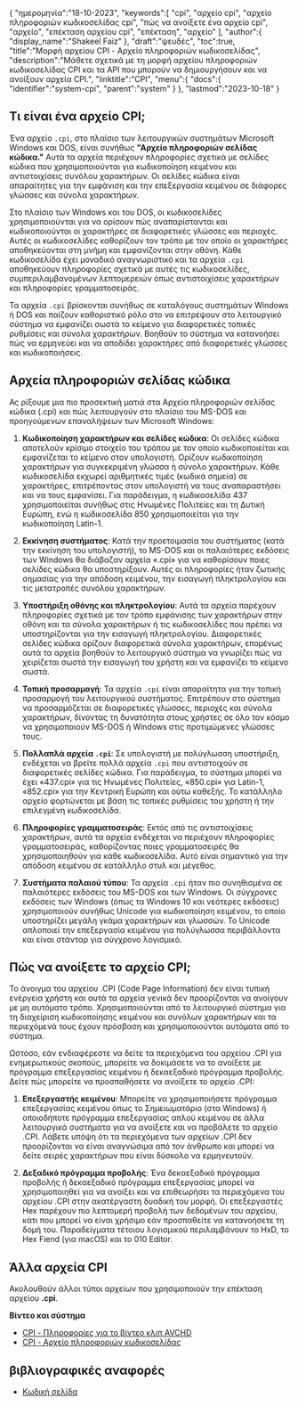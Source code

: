 {
"ημερομηνία":"18-10-2023",
   "keywords":[
"cpi",
"αρχείο cpi",
"αρχείο πληροφοριών κωδικοσελίδας cpi",
"πώς να ανοίξετε ένα αρχείο cpi",
"αρχείο",
"επέκταση αρχείου cpi",
"επέκταση",
"αρχείο"
],
   "author":{
"display_name":"Shakeel Faiz"
},
"draft":"ψευδές",
"toc":true,
"title":"Μορφή αρχείου CPI - Αρχείο πληροφοριών κωδικοσελίδας",
   "description":"Μάθετε σχετικά με τη μορφή αρχείου πληροφοριών κωδικοσελίδας CPI και τα API που μπορούν να δημιουργήσουν και να ανοίξουν αρχεία CPI.",
"linktitle":"CPI",
   "menu":{
      "docs":{
         "identifier":"system-cpi",
         "parent":"system"
}
},
"lastmod":"2023-10-18"
}

## Τι είναι ένα αρχείο CPI;

Ένα αρχείο `.cpi`, στο πλαίσιο των λειτουργικών συστημάτων Microsoft Windows και DOS, είναι συνήθως **"Αρχείο πληροφοριών σελίδας κώδικα."** Αυτά τα αρχεία περιέχουν πληροφορίες σχετικά με σελίδες κώδικα που χρησιμοποιούνται για κωδικοποίηση κειμένου και αντιστοιχίσεις συνόλου χαρακτήρων. Οι σελίδες κώδικα είναι απαραίτητες για την εμφάνιση και την επεξεργασία κειμένου σε διάφορες γλώσσες και σύνολα χαρακτήρων.

Στο πλαίσιο των Windows και του DOS, οι κωδικοσελίδες χρησιμοποιούνται για να ορίσουν πώς αναπαρίστανται και κωδικοποιούνται οι χαρακτήρες σε διαφορετικές γλώσσες και περιοχές. Αυτές οι κωδικοσελίδες καθορίζουν τον τρόπο με τον οποίο οι χαρακτήρες αποθηκεύονται στη μνήμη και εμφανίζονται στην οθόνη. Κάθε κωδικοσελίδα έχει μοναδικό αναγνωριστικό και τα αρχεία `.cpi` αποθηκεύουν πληροφορίες σχετικά με αυτές τις κωδικοσελίδες, συμπεριλαμβανομένων λεπτομερειών όπως αντιστοιχίσεις χαρακτήρων και πληροφορίες γραμματοσειράς.

Τα αρχεία `.cpi` βρίσκονται συνήθως σε καταλόγους συστημάτων Windows ή DOS και παίζουν καθοριστικό ρόλο στο να επιτρέψουν στο λειτουργικό σύστημα να εμφανίζει σωστά το κείμενο για διαφορετικές τοπικές ρυθμίσεις και σύνολα χαρακτήρων. Βοηθούν το σύστημα να κατανοήσει πώς να ερμηνεύει και να αποδίδει χαρακτήρες από διαφορετικές γλώσσες και κωδικοποιήσεις.

## Αρχεία πληροφοριών σελίδας κώδικα

Ας ρίξουμε μια πιο προσεκτική ματιά στα Αρχεία πληροφοριών σελίδας κώδικα (.cpi) και πώς λειτουργούν στο πλαίσιο του MS-DOS και προηγούμενων επαναλήψεων των Microsoft Windows:

1. **Κωδικοποίηση χαρακτήρων και σελίδες κώδικα**: Οι σελίδες κώδικα αποτελούν κρίσιμο στοιχείο του τρόπου με τον οποίο κωδικοποιείται και εμφανίζεται το κείμενο στον υπολογιστή. Ορίζουν κωδικοποίηση χαρακτήρων για συγκεκριμένη γλώσσα ή σύνολο χαρακτήρων. Κάθε κωδικοσελίδα εκχωρεί αριθμητικές τιμές (κωδικά σημεία) σε χαρακτήρες, επιτρέποντας στον υπολογιστή να τους αναπαραστήσει και να τους εμφανίσει. Για παράδειγμα, η κωδικοσελίδα 437 χρησιμοποιείται συνήθως στις Ηνωμένες Πολιτείες και τη Δυτική Ευρώπη, ενώ η κωδικοσελίδα 850 χρησιμοποιείται για την κωδικοποίηση Latin-1.
    







2. **Εκκίνηση συστήματος**: Κατά την προετοιμασία του συστήματος (κατά την εκκίνηση του υπολογιστή), το MS-DOS και οι παλαιότερες εκδόσεις των Windows θα διάβαζαν αρχεία «.cpi» για να καθορίσουν ποιες σελίδες κώδικα θα υποστηρίξουν. Αυτές οι πληροφορίες ήταν ζωτικής σημασίας για την απόδοση κειμένου, την εισαγωγή πληκτρολογίου και τις μετατροπές συνόλου χαρακτήρων.
    







3. **Υποστήριξη οθόνης και πληκτρολογίου**: Αυτά τα αρχεία παρέχουν πληροφορίες σχετικά με τον τρόπο εμφάνισης των χαρακτήρων στην οθόνη και τα σύνολα χαρακτήρων ή τις κωδικοσελίδες που πρέπει να υποστηρίζονται για την εισαγωγή πληκτρολογίου. Διαφορετικές σελίδες κώδικα ορίζουν διαφορετικά σύνολα χαρακτήρων, επομένως αυτά τα αρχεία βοηθούν το λειτουργικό σύστημα να γνωρίζει πώς να χειρίζεται σωστά την εισαγωγή του χρήστη και να εμφανίζει το κείμενο σωστά.
    







4. **Τοπική προσαρμογή**: Τα αρχεία `.cpi` είναι απαραίτητα για την τοπική προσαρμογή του λειτουργικού συστήματος. Επιτρέπουν στο σύστημα να προσαρμόζεται σε διαφορετικές γλώσσες, περιοχές και σύνολα χαρακτήρων, δίνοντας τη δυνατότητα στους χρήστες σε όλο τον κόσμο να χρησιμοποιούν MS-DOS ή Windows στις προτιμώμενες γλώσσες τους.
    







5. **Πολλαπλά αρχεία `.cpi`**: Σε υπολογιστή με πολύγλωσση υποστήριξη, ενδέχεται να βρείτε πολλά αρχεία `.cpi` που αντιστοιχούν σε διαφορετικές σελίδες κώδικα. Για παράδειγμα, το σύστημα μπορεί να έχει «437.cpi» για τις Ηνωμένες Πολιτείες, «850.cpi» για Latin-1, «852.cpi» για την Κεντρική Ευρώπη και ούτω καθεξής. Το κατάλληλο αρχείο φορτώνεται με βάση τις τοπικές ρυθμίσεις του χρήστη ή την επιλεγμένη κωδικοσελίδα.
    







6. **Πληροφορίες γραμματοσειράς**: Εκτός από τις αντιστοιχίσεις χαρακτήρων, αυτά τα αρχεία ενδέχεται να περιέχουν πληροφορίες γραμματοσειράς, καθορίζοντας ποιες γραμματοσειρές θα χρησιμοποιηθούν για κάθε κωδικοσελίδα. Αυτό είναι σημαντικό για την απόδοση κειμένου σε κατάλληλο στυλ και μέγεθος.
    







7. **Συστήματα παλαιού τύπου**: Τα αρχεία `.cpi` ήταν πιο συνηθισμένα σε παλαιότερες εκδόσεις του MS-DOS και των Windows. Οι σύγχρονες εκδόσεις των Windows (όπως τα Windows 10 και νεότερες εκδόσεις) χρησιμοποιούν συνήθως Unicode για κωδικοποίηση κειμένου, το οποίο υποστηρίζει μεγάλη γκάμα χαρακτήρων και γλωσσών. Το Unicode απλοποιεί την επεξεργασία κειμένου για πολύγλωσσα περιβάλλοντα και είναι στάνταρ για σύγχρονο λογισμικό.

## Πώς να ανοίξετε το αρχείο CPI;

Το άνοιγμα του αρχείου .CPI (Code Page Information) δεν είναι τυπική ενέργεια χρήστη και αυτά τα αρχεία γενικά δεν προορίζονται να ανοίγουν με μη αυτόματο τρόπο. Χρησιμοποιούνται από το λειτουργικό σύστημα για τη διαχείριση κωδικοποίησης κειμένου και συνόλων χαρακτήρων και τα περιεχόμενά τους έχουν πρόσβαση και χρησιμοποιούνται αυτόματα από το σύστημα.

Ωστόσο, εάν ενδιαφέρεστε να δείτε τα περιεχόμενα του αρχείου .CPI για ενημερωτικούς σκοπούς, μπορείτε να δοκιμάσετε να το ανοίξετε με πρόγραμμα επεξεργασίας κειμένου ή δεκαεξαδικό πρόγραμμα προβολής. Δείτε πώς μπορείτε να προσπαθήσετε να ανοίξετε το αρχείο .CPI:

1. **Επεξεργαστής κειμένου**: Μπορείτε να χρησιμοποιήσετε πρόγραμμα επεξεργασίας κειμένου όπως το Σημειωματάριο (στα Windows) ή οποιοδήποτε πρόγραμμα επεξεργασίας απλού κειμένου σε άλλα λειτουργικά συστήματα για να ανοίξετε και να προβάλετε το αρχείο .CPI. Λάβετε υπόψη ότι τα περιεχόμενα των αρχείων .CPI δεν προορίζονται να είναι αναγνώσιμα από τον άνθρωπο και μπορεί να δείτε σειρές χαρακτήρων που είναι δύσκολο να ερμηνευτούν.
    







2. **Δεξαδικό πρόγραμμα προβολής**: Ένα δεκαεξαδικό πρόγραμμα προβολής ή δεκαεξαδικό πρόγραμμα επεξεργασίας μπορεί να χρησιμοποιηθεί για να ανοίξει και να επιθεωρήσει τα περιεχόμενα του αρχείου .CPI στην ακατέργαστη δυαδική του μορφή. Οι επεξεργαστές Hex παρέχουν πιο λεπτομερή προβολή των δεδομένων του αρχείου, κάτι που μπορεί να είναι χρήσιμο εάν προσπαθείτε να κατανοήσετε τη δομή του. Παραδείγματα τέτοιου λογισμικού περιλαμβάνουν το HxD, το Hex Fiend (για macOS) και το 010 Editor.

## Άλλα αρχεία CPI

Ακολουθούν άλλοι τύποι αρχείων που χρησιμοποιούν την επέκταση αρχείου **.cpi**.

**Βίντεο και σύστημα**
- [CPI - Πληροφορίες για το βίντεο κλιπ AVCHD](/el/video/cpi/)
- [CPI - Αρχείο πληροφοριών κωδικοσελίδας](/el/system/cpi/)

## βιβλιογραφικές αναφορές
* [Κωδική σελίδα](https://en.wikipedia.org/wiki/Code_page)

